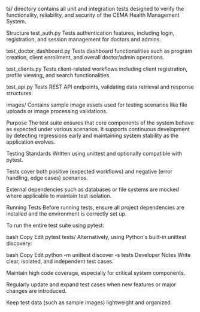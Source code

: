 ts/ directory contains all unit and integration tests designed to verify the functionality, reliability, and security of the CEMA Health Management System.

Structure
test_auth.py
Tests authentication features, including login, registration, and session management for doctors and admins.

test_doctor_dashboard.py
Tests dashboard functionalities such as program creation, client enrollment, and overall doctor/admin operations.

test_clients.py
Tests client-related workflows including client registration, profile viewing, and search functionalities.

test_api.py
Tests REST API endpoints, validating data retrieval and response structures.

images/
Contains sample image assets used for testing scenarios like file uploads or image processing validations.

Purpose
The test suite ensures that core components of the system behave as expected under various scenarios.
It supports continuous development by detecting regressions early and maintaining system stability as the application evolves.

Testing Standards
Written using unittest and optionally compatible with pytest.

Tests cover both positive (expected workflows) and negative (error handling, edge cases) scenarios.

External dependencies such as databases or file systems are mocked where applicable to maintain test isolation.

Running Tests
Before running tests, ensure all project dependencies are installed and the environment is correctly set up.

To run the entire test suite using pytest:

bash
Copy
Edit
pytest tests/
Alternatively, using Python's built-in unittest discovery:

bash
Copy
Edit
python -m unittest discover -s tests
Developer Notes
Write clear, isolated, and independent test cases.

Maintain high code coverage, especially for critical system components.

Regularly update and expand test cases when new features or major changes are introduced.

Keep test data (such as sample images) lightweight and organized.
